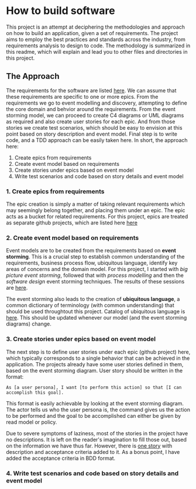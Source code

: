 # How to build software

This project is an attempt at deciphering the methodologies and approach on how to build an application, given a set of requirements. The project aims to employ 
the best practices and standards across the industry, from requirements analysis to design to code. The methodology is summarized in this readme, which will explain and lead you 
to other files and directories in this project.

## The Approach
The requirements for the software are listed [here](./requirements.md). We can assume that these requirements are specific to one or more epics. From the requirements we go to event modelling and discovery, attempting to define the core domain and behvior around the requirements. From the event storming model, we can proceed to create C4 diagrams or UML diagrams as required and also create user stories for each epic. And from those stories we create test scenarios, which should be easy to envision at this point based on story description and event model. Final step is to write code, and a TDD approach can be easily taken here. In short, the approach here:

1. Create epics from requirements
2. Create event model based on requirements
3. Create stories under epics based on event model
4. Write test scenarios and code based on story details and event model



### 1. Create epics from requirements
The epic creation is simply a matter of taking relevant requirements which may seemingly belong together, and placing them under an epic. The epic acts as a bucket for related requirements. For this project, epics are treated as separate github projects, which are listed here [here](https://github.com/muhammad-taha1/modern-application/projects?query=is%3Aopen)


### 2. Create event model based on requirements
Event models are to be created from the requirements based on **event storming**. This is a crucial step to establish common understanding of the requirements, business process flow, ubiquitous language, identify key areas of concerns and the domain model.
For this project, I started with *big picture event storming*, followed that with *process modelling* and then the *software design* event storming techniques. The results of these sessions are [here](./modelling/event%20storming.pdf). 

The event storming also leads to the creation of **ubiquitous language**, a common dictionary of terminology (with common understanding) that should be used throughtout this project. Catalog of ubiquitous language is [here](./ubiquitous-language-catalog.md). This should be updated whenever our model (and the event storming diagrams) change.


### 3. Create stories under epics based on event model
The next step is to define user stories under each epic (github project) here, which typically corresponds to a single behavior that can be achieved in the application. The projects already have some user stories defined in them, based on the event storming diagram. User story should be written in the format:

    As [a user persona], I want [to perform this action] so that [I can accomplish this goal].

This format is easily achievable by looking at the event storming diagram. The actor tells us who the user persona is, the command gives us the action to be performed and the goal to be accomplished can either be given by read model or policy. 

Due to severe symptoms of laziness, most of the stories in the project have no descriptions. It is left on the reader's imagination to fill those out, based on the information we have thus far. However, there is [one story](https://github.com/users/muhammad-taha1/projects/3/views/1?pane=issue&itemId=31639433) with description and acceptance criteria added to it. As a bonus point, I have added the acceptance criteria in BDD format.



### 4. Write test scenarios and code based on story details and event model
